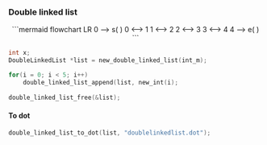 ### Double linked list

<div style="text-align: center;">
```mermaid  
flowchart  LR  
 0 --> s( ) 
 0 <--> 1 
 1 <--> 2 
 2 <--> 3 
 3 <--> 4 
 4 --> e( )
```
</div>

```c 
int x;
DoubleLinkedList *list = new_double_linked_list(int_m);  

for(i = 0; i < 5; i++)
    double_linked_list_append(list, new_int(i); 
    
double_linked_list_free(&list);
```

#### To dot
```c
double_linked_list_to_dot(list, "doublelinkedlist.dot");
```